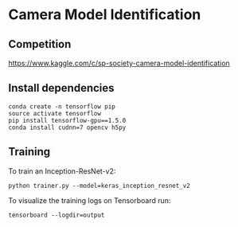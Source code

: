 # Camera Model Identification

## Competition
https://www.kaggle.com/c/sp-society-camera-model-identification

## Install dependencies
```
conda create -n tensorflow pip
source activate tensorflow
pip install tensorflow-gpu==1.5.0
conda install cudnn=7 opencv h5py
```

## Training
To train an Inception-ResNet-v2:
```
python trainer.py --model=keras_inception_resnet_v2
```

To visualize the training logs on Tensorboard run:
```
tensorboard --logdir=output
```
